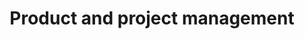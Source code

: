 ---
# This topic lives at
# https://digital.gov/topics/product-and-project-management

slug: "product-and-project-management"

# Topic Title
title: "Product and project management"

# description — keep it short and clear
summary: ""

aliases:
  - /topics/cio/
  - /topics/cio-council/
  - /topics/work-in-progress/
  - /topics/agile/
  - /topics/agile-lean-community-of-practice/
  - /topics/kanban/
  - /topics/lean/
  - /topics/product-management/
  - /topics/project-management/
  - /topics/scrum/
  - /topics/sprint/
  - /topics/workflows/

# Weight
weight: 1
# For more information on managing topics,
# see https://github.com/GSA/digitalgov.gov/wiki
---